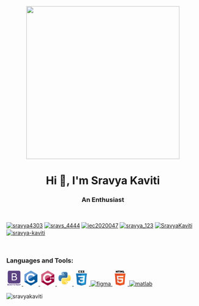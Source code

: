 <p style="text-align:center;"><img align="center" src="https://thumbs.dreamstime.com/b/smiling-girl-sitting-laptop-learning-coding-cute-web-design-vector-illustration-isolated-white-background-bunner-136584573.jpg" width="400px" height="400px"></p>

<h1 align="center">Hi 👋, I'm Sravya Kaviti</h1>
<h3 align="center">An Enthusiast</h3>
<br>
<p>
<a href="https://www.instagram.com/sravya4303/" target="_blank"><img align="center" src="https://raw.githubusercontent.com/rahuldkjain/github-profile-readme-generator/master/src/images/icons/Social/instagram.svg" alt="sravya4303" height="30" width="40" /></a>
<a href="https://www.codechef.com/users/sravs_4444" target="_blank"><img align="center" src="https://cdn.jsdelivr.net/npm/simple-icons@3.1.0/icons/codechef.svg" alt="sravs_4444" height="30" width="40" /></a>
<a href="https://www.hackerrank.com/iec2020047" target="_blank"><img align="center" src="https://raw.githubusercontent.com/rahuldkjain/github-profile-readme-generator/master/src/images/icons/Social/hackerrank.svg" alt="iec2020047" height="30" width="40" /></a>
<a href="https://codeforces.com/profile/sravya_123" target="_blank"><img align="center" src="https://cdn.jsdelivr.net/npm/simple-icons@3.0.1/icons/codeforces.svg" alt="sravya_123" height="30" width="40" /></a>
<a href="https://leetcode.com/SravyaKaviti/" target="_blank"><img align="center" src="https://user-images.githubusercontent.com/36547915/97088991-45da5d00-1652-11eb-900f-80d106540f4f.png" alt="SravyaKaviti" height="30" width="40" /></a>
<a href="https://www.interviewbit.com/profile/sravya-kaviti" target="_blank"><img align="center" src="https://static.startuptalky.com/2020/09/How-To-Start-Logistics-Business_Startuptalky--2-.jpg" alt="sravya-kaviti" height="30" width="40" /></a>
</p>
<br>
<h3 align="left">Languages and Tools:</h3>
<p align="left"> </a> <a href="https://getbootstrap.com" target="_blank"> <img src="https://raw.githubusercontent.com/devicons/devicon/master/icons/bootstrap/bootstrap-plain-wordmark.svg" alt="bootstrap" width="40" height="40"/> </a> <a href="https://www.cprogramming.com/" target="_blank"> <img src="https://raw.githubusercontent.com/devicons/devicon/master/icons/c/c-original.svg" alt="c" width="40" height="40"/> </a> <a href="https://www.w3schools.com/cpp/" target="_blank"> <img src="https://raw.githubusercontent.com/devicons/devicon/master/icons/cplusplus/cplusplus-original.svg" alt="cplusplus" width="40" height="40"/> </a>
<a href="https://www.python.org" target="_blank"> <img src="https://raw.githubusercontent.com/devicons/devicon/master/icons/python/python-original.svg" alt="python" width="40" height="40"/> </a> <a href="https://www.w3schools.com/css/" target="_blank"> <img src="https://raw.githubusercontent.com/devicons/devicon/master/icons/css3/css3-original-wordmark.svg" alt="css3" width="40" height="40"/> </a> <a href="https://www.figma.com/" target="_blank"> <img src="https://www.vectorlogo.zone/logos/figma/figma-icon.svg" alt="figma" width="40" height="40"/> </a> <a href="https://www.w3.org/html/" target="_blank"> <img src="https://raw.githubusercontent.com/devicons/devicon/master/icons/html5/html5-original-wordmark.svg" alt="html5" width="40" height="40"/> </a> <a href="https://www.mathworks.com/" target="_blank"> <img src="https://upload.wikimedia.org/wikipedia/commons/2/21/Matlab_Logo.png" alt="matlab" width="40" height="40"/> </a> </p>

<p><img align="center" src="https://github-readme-stats.vercel.app/api/top-langs?username=sravyakaviti&show_icons=true&locale=en&layout=compact" alt="sravyakaviti" /></p>


